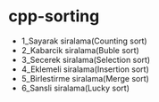 # cpp-sorting
- 1_Sayarak siralama(Counting sort)
- 2_Kabarcik siralama(Buble sort)
- 3_Secerek siralama(Selection sort)
- 4_Eklemeli siralama(Insertion sort)
- 5_Birlestirme siralama(Merge sort)
- 6_Sansli siralama(Lucky sort)
